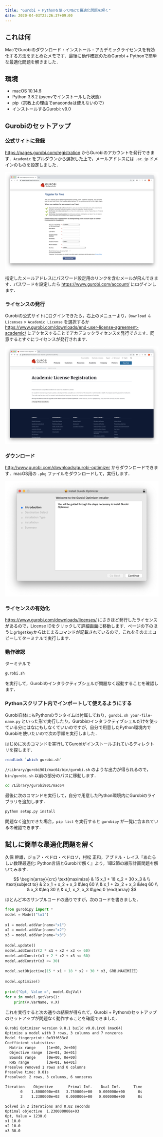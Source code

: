 ```yaml
---
title: "Gurobi + Pythonを使ってMacで最適化問題を解く"
date: 2020-04-03T23:26:37+09:00
---
```


## これは何

MacでGurobiのダウンロード・インストール・アカデミックライセンスを有効化する方法をまとめたメモです．最後に動作確認のためGurobi + Pythonで簡単な最適化問題を解きました．

## 環境

- macOS 10.14.6
- Python 3.8.2 (pyenvでインストールした状態)
- pip（宗教上の理由でanacondaは使えないので）
- インストールするGurobi: v9.0

## Gurobiのセットアップ

### 公式サイトに登録

https://pages.gurobi.com/registration からGurobiのアカウントを発行できます．`Academic` をプルダウンから選択した上で，メールアドレスには `.ac.jp` ドメインのものを設定しました．

![登録画面](gurobi-register.png)

指定したメールアドレスにパスワード設定用のリンクを含むメールが飛んできます．パスワードを設定したら https://www.gurobi.com/account/ にログインします．

### ライセンスの発行

Gurobiの公式サイトにログインできたら，右上のメニューより，`Download & Licenses` > `Academic License` を選択するか https://www.gurobi.com/downloads/end-user-license-agreement-academic/ にアクセスすることでアカデミックライセンスを発行できます．同意するとすぐにライセンスが発行されます．

![ライセンスの発行画面](gurobi-license.png)


### ダウンロード

http://www.gurobi.com/downloads/gurobi-optimizer からダウンロードできます．macOS用の `.pkg` ファイルをダウンロードして，実行します．

![インストーラの画面](gurobi-installer.png)

### ライセンスの有効化

https://www.gurobi.com/downloads/licenses/ にさきほど発行したライセンスがあるので，License IDをクリックして詳細画面に移動します．ページの下のほうに`grbgetkey`からはじまるコマンドが記載されているので，これをそのままコピーしてターミナルで実行します．

### 動作確認

ターミナルで

```bash
gurobi.sh
```

を実行して，Gurobiのインタラクティブシェルが問題なく起動することを確認します．

### Pythonスクリプト内でインポートして使えるようにする

Gurobi自体にもPythonのランタイムは付属しており，`gurobi.sh your-file-name.py` といった形で実行したり，Gurobiのインタラクティブシェルだけを使っている分にはなにもしなくていいのですが，自分で用意したPython環境内でGurobiを使いたいので次の手順を実行しました．

はじめに次のコマンドを実行してGurobiがインストールされているディレクトリを探します．

```bash
readlink `which gurobi.sh`
```

`//Library/gurobi901/mac64/bin/gurobi.sh` のような出力が得られるので，`bin/gurobi.sh` 以前の部分のパスに移動します．

```bash
cd /Library/gurobi901/mac64
```

最後に次のコマンドを実行して，自分で用意したPython環境内にGurobiのライブラリを追加します．

```bash
python setup.py install
```

問題なく追加できた場合，`pip list` を実行すると `gurobipy` が一覧に含まれているの確認できます．

## 試しに簡単な最適化問題を解く

久保 幹雄，ジョア・ペドロ・ペドロソ，村松 正和，アブドル・レイス『あたらしい数理最適化: Python言語とGurobiで解く』より，1章2節の線形計画問題を解いてみます．

$$
\begin{array}{crc}
\text{maximize} & 15 x_1 + 18 x_2 + 30 x_3 & \\
\text{subject to} & 2 x_1 + x_2 + x_3 &\leq 60 \\
& x_1 + 2x_2 + x_3 &\leq 60 \\
& x_3 &\leq 30 \\
& x_1, x_2, x_3 &\geq 0
\end{array}
$$

ほとんど本のサンプルコードの通りですが，次のコードを書きました．

```python
from gurobipy import *
model = Model("lo1")

x1 = model.addVar(name="x1")
x2 = model.addVar(name="x2")
x3 = model.addVar(name="x3")

model.update()
model.addConstr(2 * x1 + x2 + x3 <= 60)
model.addConstr(x1 + 2 * x2 + x3 <= 60)
model.addConstr(x3 <= 30)

model.setObjective(15 * x1 + 18 * x2 + 30 * x3, GRB.MAXIMIZE)

model.optimize()

print("Opt, Value =", model.ObjVal)
for v in model.getVars():
    print(v.VarName, v.X)
```

これを実行すると次の通りの結果が得られて，Gurobi + Pythonのセットアップのセットアップが問題なく動作することを確認できました．

```
Gurobi Optimizer version 9.0.1 build v9.0.1rc0 (mac64)
Optimize a model with 3 rows, 3 columns and 7 nonzeros
Model fingerprint: 0x33f633c8
Coefficient statistics:
  Matrix range     [1e+00, 2e+00]
  Objective range  [2e+01, 3e+01]
  Bounds range     [0e+00, 0e+00]
  RHS range        [3e+01, 6e+01]
Presolve removed 1 rows and 0 columns
Presolve time: 0.01s
Presolved: 2 rows, 3 columns, 6 nonzeros

Iteration    Objective       Primal Inf.    Dual Inf.      Time
       0    1.8000000e+03   3.750000e+00   0.000000e+00      0s
       2    1.2300000e+03   0.000000e+00   0.000000e+00      0s

Solved in 2 iterations and 0.02 seconds
Optimal objective  1.230000000e+03
Opt, Value = 1230.0
x1 10.0
x2 10.0
x3 30.0
```
